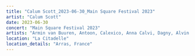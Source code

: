 ```yaml
---
title: "Calum Scott_2023-06-30_Main Square Festival 2023"
artist: "Calum Scott"
date: 2023-06-30
concert: "Main Square Festival 2023"
artists: "Armin van Buuren, Antoon, Calexico, Anna Calvi, Dagny, Alvin Chris, Mitch James, Apashe, Calum Scott, Bru-C"
location: "La Citadelle"
location_details: "Arras, France"
---
```

